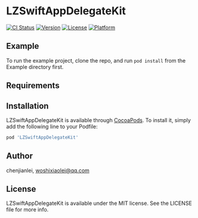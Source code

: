 # LZSwiftAppDelegateKit

[![CI Status](https://img.shields.io/travis/chenjianlei/LZSwiftAppDelegateKit.svg?style=flat)](https://travis-ci.org/chenjianlei/LZSwiftAppDelegateKit)
[![Version](https://img.shields.io/cocoapods/v/LZSwiftAppDelegateKit.svg?style=flat)](https://cocoapods.org/pods/LZSwiftAppDelegateKit)
[![License](https://img.shields.io/cocoapods/l/LZSwiftAppDelegateKit.svg?style=flat)](https://cocoapods.org/pods/LZSwiftAppDelegateKit)
[![Platform](https://img.shields.io/cocoapods/p/LZSwiftAppDelegateKit.svg?style=flat)](https://cocoapods.org/pods/LZSwiftAppDelegateKit)

## Example

To run the example project, clone the repo, and run `pod install` from the Example directory first.

## Requirements

## Installation

LZSwiftAppDelegateKit is available through [CocoaPods](https://cocoapods.org). To install
it, simply add the following line to your Podfile:

```ruby
pod 'LZSwiftAppDelegateKit'
```

## Author

chenjianlei, woshixiaolei@qq.com

## License

LZSwiftAppDelegateKit is available under the MIT license. See the LICENSE file for more info.

